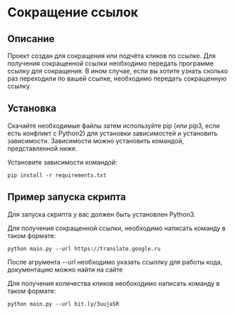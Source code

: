 # Сокращение ссылок

## Описание
Проект создан для сокращения или подчёта кликов по ссылке. Для получения сокращенной ссылки необходимо передать программе ссылку для сокращения. В ином случае, если вы хотите узнать сколько раз переходили по вашей ссылке, необходимо передать сокращенную ссылку.

## Установка

Скачайте необходимые файлы затем используйте pip (или pip3, если есть конфликт с Python2) для установки зависимостей и установить зависимости. Зависимости можно установить командой, представленной ниже.

Установите зависимости командой: 

`pip install -r requirements.txt`

## Пример запуска скрипта

Для запуска скрипта у вас должен быть установлен Python3.

Для получения сокращенной ссылки, необходимо написать команду в таком формате:

`python main.py --url https://translate.google.ru`

После агрумента --url необходимо указать ссыллку для работы кода, документацию можно найти на сайте 

Для получения количества кликов необоходимо написать команду в таком формате:

`python main.py --url bit.ly/3uujaSR`   
